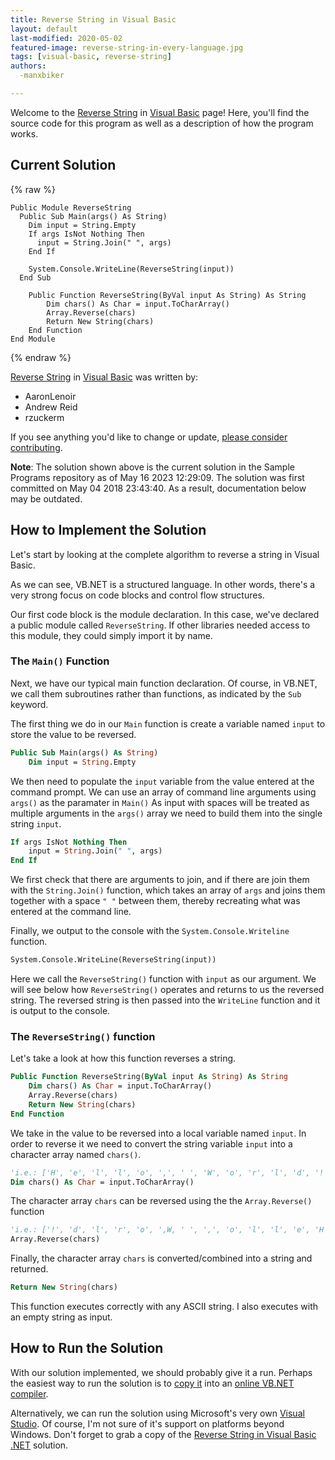 ```yaml
---
title: Reverse String in Visual Basic
layout: default
last-modified: 2020-05-02
featured-image: reverse-string-in-every-language.jpg
tags: [visual-basic, reverse-string]
authors:
  -manxbiker

---
```


Welcome to the [Reverse String](https://sampleprograms.io/projects/reverse-string) in [Visual Basic](https://sampleprograms.io/languages/visual-basic) page! Here, you'll find the source code for this program as well as a description of how the program works.

## Current Solution

{% raw %}

```visual_basic
Public Module ReverseString
  Public Sub Main(args() As String)
    Dim input = String.Empty
    If args IsNot Nothing Then
      input = String.Join(" ", args)
    End If

    System.Console.WriteLine(ReverseString(input))
  End Sub

    Public Function ReverseString(ByVal input As String) As String
        Dim chars() As Char = input.ToCharArray()
        Array.Reverse(chars)
        Return New String(chars)
    End Function
End Module
```

{% endraw %}

[Reverse String](https://sampleprograms.io/projects/reverse-string) in [Visual Basic](https://sampleprograms.io/languages/visual-basic) was written by:

- AaronLenoir
- Andrew Reid
- rzuckerm

If you see anything you'd like to change or update, [please consider contributing](https://github.com/TheRenegadeCoder/sample-programs).

**Note**: The solution shown above is the current solution in the Sample Programs repository as of May 16 2023 12:29:09. The solution was first committed on May 04 2018 23:43:40. As a result, documentation below may be outdated.

## How to Implement the Solution

Let's start by looking at the complete algorithm to reverse a string in Visual Basic.

As we can see, VB.NET is a structured language. In other words, there's a very 
strong focus on code blocks and control flow structures.

Our first code block is the module declaration. In this case, we've declared a
public module called `ReverseString`. If other libraries needed access to this module,
they could simply import it by name.

### The `Main()` Function

Next, we have our typical main function declaration. Of course, in VB.NET, we
call them subroutines rather than functions, as indicated by the `Sub` keyword.

The first thing we do in our `Main` function is create a variable named `input` to store the value to be reversed.

```vb
Public Sub Main(args() As String)
    Dim input = String.Empty
```

We then need to populate the `input` variable from the value entered at the command prompt. We can use an array of command line arguments using `args()` as the paramater in `Main()`
As input with spaces will be treated as multiple arguments in the `args()` array we need to build them into the single string `input`.

```vb
If args IsNot Nothing Then
    input = String.Join(" ", args)
End If
```

We first check that there are arguments to join, and if there are join them with the `String.Join()` function, which takes an array of `args` and joins them together with a space `" "` between them, thereby recreating what was entered at the command line.


Finally, we output to the console with the `System.Console.Writeline` function. 

```vb
System.Console.WriteLine(ReverseString(input))
```

Here we call the `ReverseString()` function with `input` as our argument. We will see below how `ReverseString()` operates and returns to us the reversed string. The reversed string is then passed into the `WriteLine` function and it is output to the console.

### The `ReverseString()` function

Let's take a look at how this function reverses a string.

```vb
Public Function ReverseString(ByVal input As String) As String
    Dim chars() As Char = input.ToCharArray()
    Array.Reverse(chars)
    Return New String(chars)
End Function
```

We take in the value to be reversed into a local variable named `input`.
In order to reverse it we need to convert the string variable `input` into a character array named `chars()`.

```vb
'i.e.: ['H', 'e', 'l', 'l', 'o', ',', ' ', 'W', 'o', 'r', 'l', 'd', '!'] 
Dim chars() As Char = input.ToCharArray()
```

The character array `chars` can be reversed using the the `Array.Reverse()` function

```vb
'i.e.: ['!', 'd', 'l', 'r', 'o', ',W, ' ', ',', 'o', 'l', 'l', 'e', 'H']
Array.Reverse(chars)
```

Finally, the character array `chars` is converted/combined into a string and returned.

```vb
Return New String(chars)
```

This function executes correctly with any ASCII string. I also executes with an empty string as input.


## How to Run the Solution

With our solution implemented, we should probably give it a run. Perhaps the easiest
way to run the solution is to [copy it][1] into an [online VB.NET compiler][2].

Alternatively, we can run the solution using Microsoft's very own [Visual Studio][3].
Of course, I'm not sure of it's support on platforms beyond Windows. Don't forget
to grab a copy of the [Reverse String in Visual Basic .NET][1] solution.

[1]: https://github.com/TheRenegadeCoder/sample-programs/blob/main/archive/v/visual-basic/reverse-string.vb
[2]: https://www.onlinegdb.com/online_vb_compiler
[3]: https://visualstudio.microsoft.com/downloads/
